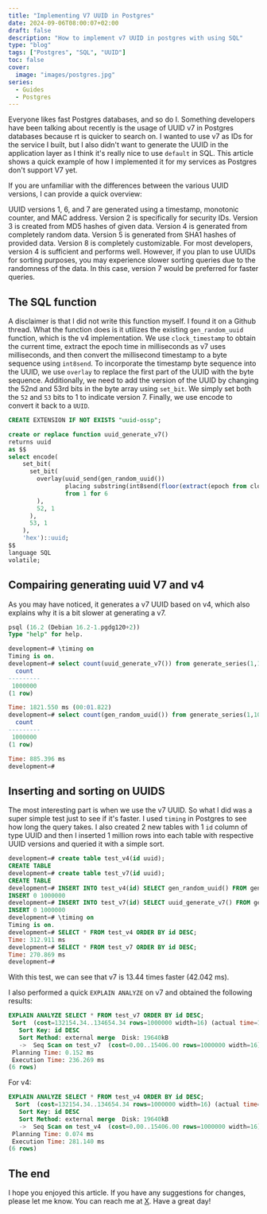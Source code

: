 ```yaml
---
title: "Implementing V7 UUID in Postgres"
date: 2024-09-06T08:00:07+02:00
draft: false
description: "How to implement v7 UUID in postgres with using SQL"
type: "blog"
tags: ["Postgres", "SQL", "UUID"]
toc: false
cover:
  image: "images/postgres.jpg"
series:
  - Guides
  - Postgres
---
```

Everyone likes fast Postgres databases, and so do I. Something developers have been talking about recently is the usage of UUID v7 in Postgres databases because rt is quicker to search on. I wanted to use v7 as IDs for the service I built, but I also didn't want to generate the UUID in the application layer as I think it's really nice to use `default` in SQL. This article shows a quick example of how I implemented it for my services as Postgres don't support V7 yet.

If you are unfamiliar with the differences between the various UUID versions, I can provide a quick overview:

UUID versions 1, 6, and 7 are generated using a timestamp, monotonic counter, and MAC address. Version 2 is specifically for security IDs. Version 3 is created from MD5 hashes of given data. Version 4 is generated from completely random data. Version 5 is generated from SHA1 hashes of provided data. Version 8 is completely customizable. For most developers, version 4 is sufficient and performs well. However, if you plan to use UUIDs for sorting purposes, you may experience slower sorting queries due to the randomness of the data. In this case, version 7 would be preferred for faster queries.

## The SQL function
A disclaimer is that I did not write this function myself. I found it on a Github thread. What the function does is it utilizes the existing `gen_random_uuid` function, which is the v4 implementation. We use `clock_timestamp` to obtain the current time, extract the epoch time in milliseconds as v7 uses milliseconds, and then convert the millisecond timestamp to a byte sequence using `int8send`. To incorporate the timestamp byte sequence into the UUID, we use `overlay` to replace the first part of the UUID with the byte sequence. Additionally, we need to add the version of the UUID by changing the 52nd and 53rd bits in the byte array using `set_bit`. We simply set both the `52` and `53` bits to 1 to indicate version 7. Finally, we use encode to convert it back to a `UUID`.

```sql
CREATE EXTENSION IF NOT EXISTS "uuid-ossp";

create or replace function uuid_generate_v7()
returns uuid
as $$
select encode(
    set_bit(
      set_bit(
        overlay(uuid_send(gen_random_uuid())
                placing substring(int8send(floor(extract(epoch from clock_timestamp()) * 1000)::bigint) from 3)
                from 1 for 6
        ),
        52, 1
      ),
      53, 1
    ),
    'hex')::uuid;
$$
language SQL
volatile;
```
## Compairing generating uuid V7 and v4

As you may have noticed, it generates a v7 UUID based on v4, which also explains why it is a bit slower at generating a v7.
```sql
psql (16.2 (Debian 16.2-1.pgdg120+2))
Type "help" for help.

development=# \timing on
Timing is on.
development=# select count(uuid_generate_v7()) from generate_series(1,1000000);
  count
---------
 1000000
(1 row)

Time: 1821.550 ms (00:01.822)
development=# select count(gen_random_uuid()) from generate_series(1,1000000);
  count
---------
 1000000
(1 row)

Time: 885.396 ms
development=#
```

## Inserting and sorting on UUIDS
The most interesting part is when we use the v7 UUID. So what I did was a super simple test just to see if it's faster. I used `timing` in Postgres to see how long the query takes. I also created 2 new tables with 1 `id` column of type UUID and then I inserted 1 million rows into each table with respective UUID versions and queried it with a simple sort.

```SQL
development=# create table test_v4(id uuid);
CREATE TABLE
development=# create table test_v7(id uuid);
CREATE TABLE
development=# INSERT INTO test_v4(id) SELECT gen_random_uuid() FROM generate_series(1, 1000000) as g (id);
INSERT 0 1000000
development=# INSERT INTO test_v7(id) SELECT uuid_generate_v7() FROM generate_series(1, 1000000) as g (id);
INSERT 0 1000000
development=# \timing on
Timing is on.
development=# SELECT * FROM test_v4 ORDER BY id DESC;
Time: 312.911 ms
development=# SELECT * FROM test_v7 ORDER BY id DESC;
Time: 270.869 ms
development=#
```
With this test, we can see that v7 is 13.44 times faster (42.042 ms).

I also performed a quick `EXPLAIN ANALYZE` on v7 and obtained the following results:
```sql
EXPLAIN ANALYZE SELECT * FROM test_v7 ORDER BY id DESC;
 Sort  (cost=132154.34..134654.34 rows=1000000 width=16) (actual time=160.443..209.393 rows=1000000 loops=1)
   Sort Key: id DESC
   Sort Method: external merge  Disk: 19640kB
   ->  Seq Scan on test_v7  (cost=0.00..15406.00 rows=1000000 width=16) (actual time=0.014..36.475 rows=1000000 loops=1)
 Planning Time: 0.152 ms
 Execution Time: 236.269 ms
(6 rows)
```
For v4:
```sql
EXPLAIN ANALYZE SELECT * FROM test_v4 ORDER BY id DESC; 
  Sort  (cost=132154.34..134654.34 rows=1000000 width=16) (actual time=176.818..254.316 rows=1000000 loops=1)
   Sort Key: id DESC
   Sort Method: external merge  Disk: 19640kB
   ->  Seq Scan on test_v4  (cost=0.00..15406.00 rows=1000000 width=16) (actual time=0.005..36.282 rows=1000000 loops=1)
 Planning Time: 0.074 ms
 Execution Time: 281.140 ms
(6 rows)
```

## The end 
I hope you enjoyed this article. If you have any suggestions for changes, please let me know. You can reach me at [X](https://x.com/emil_priver). Have a great day!
